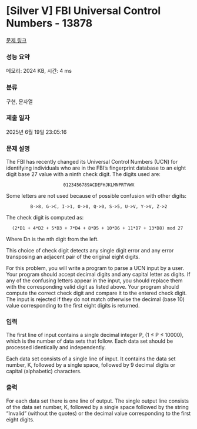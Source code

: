 # [Silver V] FBI Universal Control Numbers - 13878 

[문제 링크](https://www.acmicpc.net/problem/13878) 

### 성능 요약

메모리: 2024 KB, 시간: 4 ms

### 분류

구현, 문자열

### 제출 일자

2025년 6월 19일 23:05:16

### 문제 설명

<p>The FBI has recently changed its Universal Control Numbers (UCN) for identifying individuals who are in the FBI’s fingerprint database to an eight digit base 27 value with a ninth check digit. The digits used are:</p>

<p style="text-align: center;"><code>0123456789ACDEFHJKLMNPRTVWX</code></p>

<p>Some letters are not used because of possible confusion with other digits:</p>

<p style="text-align: center;"><code>B->8, G->C, I->1, O->0, Q->0, S->5, U->V, Y->V, Z->2</code></p>

<p>The check digit is computed as:</p>

<p style="text-align: center;"><code>(2*D1 + 4*D2 + 5*D3 + 7*D4 + 8*D5 + 10*D6 + 11*D7 + 13*D8) mod 27 </code></p>

<p>Where Dn is the nth digit from the left.</p>

<p>This choice of check digit detects any single digit error and any error transposing an adjacent pair of the original eight digits.</p>

<p>For this problem, you will write a program to parse a UCN input by a user. Your program should accept decimal digits and any capital letter as digits. If any of the confusing letters appear in the input, you should replace them with the corresponding valid digit as listed above. Your program should compute the correct check digit and compare it to the entered check digit. The input is rejected if they do not match otherwise the decimal (base 10) value corresponding to the first eight digits is returned.</p>

### 입력 

 <p>The first line of input contains a single decimal integer P, (1 ≤ P ≤ 10000), which is the number of data sets that follow. Each data set should be processed identically and independently.</p>

<p>Each data set consists of a single line of input. It contains the data set number, K, followed by a single space, followed by 9 decimal digits or capital (alphabetic) characters.</p>

### 출력 

 <p>For each data set there is one line of output. The single output line consists of the data set number, K, followed by a single space followed by the string “Invalid” (without the quotes) or the decimal value corresponding to the first eight digits.</p>

